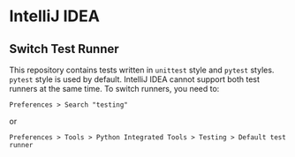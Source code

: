 # IntelliJ IDEA

## Switch Test Runner

This repository contains tests written in `unittest` style and `pytest` styles.
`pytest` style is used by default. IntelliJ IDEA cannot support both test
runners at the same time. To switch runners, you need to:

    Preferences > Search "testing"

or

    Preferences > Tools > Python Integrated Tools > Testing > Default test runner
